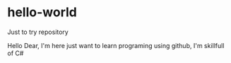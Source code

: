 # hello-world
Just to try repository

Hello Dear,
I'm here just want to learn programing using github, I'm skillfull of C#
